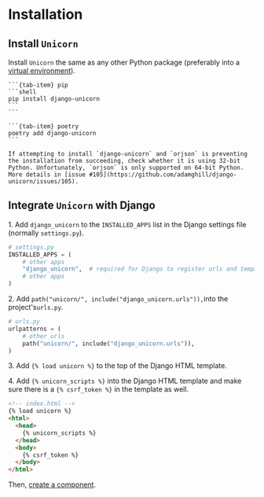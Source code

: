 # Installation

## Install `Unicorn`

Install `Unicorn` the same as any other Python package (preferably into a [virtual environment](https://docs.python.org/3/tutorial/venv.html)).

````{tab-set}
```{tab-item} pip
```shell
pip install django-unicorn
```
```

```{tab-item} poetry
poetry add django-unicorn
```
````


```{note}
If attempting to install `django-unicorn` and `orjson` is preventing the installation from succeeding, check whether it is using 32-bit Python. Unfortunately, `orjson` is only supported on 64-bit Python. More details in [issue #105](https://github.com/adamghill/django-unicorn/issues/105).
```

## Integrate `Unicorn` with Django

1\. Add `django_unicorn` to the `INSTALLED_APPS` list in the Django settings file (normally `settings.py`).

```python
# settings.py
INSTALLED_APPS = (
    # other apps
    "django_unicorn",  # required for Django to register urls and templatetags
    # other apps
)
```

2\. Add `path("unicorn/", include("django_unicorn.urls")),`into the project's`urls.py`.

```python
# urls.py
urlpatterns = (
    # other urls
    path("unicorn/", include("django_unicorn.urls")),
)
```

3\. Add `{% load unicorn %}` to the top of the Django HTML template.

4\. Add `{% unicorn_scripts %}` into the Django HTML template and make sure there is a `{% csrf_token %}` in the template as well.

```html
<!-- index.html -->
{% load unicorn %}
<html>
  <head>
    {% unicorn_scripts %}
  </head>
  <body>
    {% csrf_token %}
  </body>
</html>
```

Then, [create a component](components.md).
